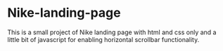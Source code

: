 # Nike-landing-page
This is a small project of Nike landing page with html and css only and  a little bit of javascript for enabling horizontal scrollbar functionality.
